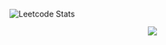

![Leetcode Stats](https://leetcard.jacoblin.cool/surendars0401?ext=heatmap)


<p align="center">
  <a href="https://skillicons.dev">
      <img src= "https://skillicons.dev/icons?i=arduino,raspberrypi,bash,c,cpp,opencv,linux,py,fastapi,aws,html,css,bootstrap,js,mysql&perline=5"/>
  </a>
</p>
